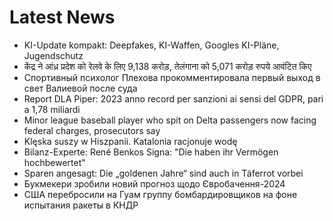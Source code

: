 # Latest News
-  KI-Update kompakt: Deepfakes, KI-Waffen, Googles KI-Pläne, Jugendschutz
-  केंद्र ने आंध्र प्रदेश को रेलवे के लिए 9,138 करोड़, तेलंगाना को 5,071 करोड़ रुपये आवंटित किए
-  Спортивный психолог Плехова прокомментировала первый выход в свет Валиевой после суда
-  Report DLA Piper: 2023 anno record per sanzioni ai sensi del GDPR, pari a 1,78 miliardi
-  Minor league baseball player who spit on Delta passengers now facing federal charges, prosecutors say
-  Klęska suszy w Hiszpanii. Katalonia racjonuje wodę
-  Bilanz-Experte: René Benkos Signa: "Die haben ihr Vermögen hochbewertet"
-  Sparen angesagt: Die „goldenen Jahre“ sind auch in Täferrot vorbei
-  Букмекери зробили новий прогноз щодо Євробачення-2024
-  США перебросили на Гуам группу бомбардировщиков на фоне испытания ракеты в КНДР
